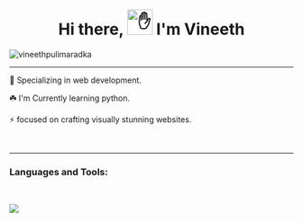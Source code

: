

<h1 align="center">Hi there, <img src="https://camo.githubusercontent.com/e8e7b06ecf583bc040eb60e44eb5b8e0ecc5421320a92929ce21522dbc34c891/68747470733a2f2f6d656469612e67697068792e636f6d2f6d656469612f6876524a434c467a6361737252346961377a2f67697068792e676966" height="45" alt="✋"> I'm Vineeth </h1>

<p align="left"> <img src="https://komarev.com/ghpvc/?username=vineethpulimaradka&label=Profile%20views&color=0e75b6&style=flat" alt="vineethpulimaradka" /> </p>


---

<div align = >
 
 🔭 Specializing in web development.
  
 ☘️ I'm Currently learning python.

 ⚡ focused on crafting visually stunning  websites.

</div>
<br>


---


<h3 align="left">Languages and Tools:</h3><br>
<p align="left"><img align="center" src="https://skillicons.dev/icons?i=c,java,python,javascript,mysql,html,css,bootstrap,github,vscode">
</p>

<br>
